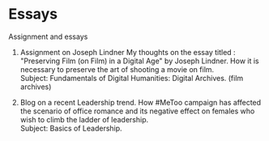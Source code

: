 # Essays
Assignment and essays

1. Assignment on Joseph Lindner
My thoughts on the essay titled : "Preserving Film (on Film) in a Digital Age" by Joseph Lindner. How it is necessary to preserve the art of shooting a movie on film.  
Subject: Fundamentals of Digital Humanities: Digital Archives. (film archives)

2. Blog on a recent Leadership trend.
How #MeToo campaign has affected the scenario of office romance and its negative effect on females who wish to climb the ladder of leadership.  
Subject: Basics of Leadership.
